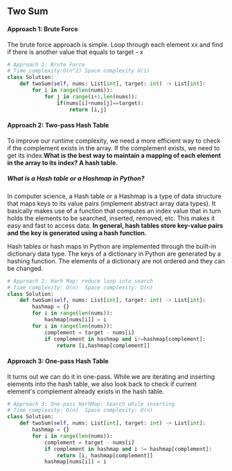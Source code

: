 ## Two Sum

#### Approach 1: Brute Force

The brute force approach is simple. Loop through each element x*x* and find if there is another value that equals to target - x

```python
# Approach 1: Brute Force
# Time complexity:O(n^2) Space complexity O(1)
class Solution:
    def twoSum(self, nums: List[int], target: int) -> List[int]:
        for i in range(len(nums)):
            for j in range(i+1,len(nums)):
                if(nums[i]+nums[j]==target):
                    return [i,j]
```



#### Approach 2: Two-pass Hash Table

To improve our runtime complexity, we need a more efficient way to check if the complement exists in the array. If the complement exists, we need to get its index.**What is the best way to maintain a mapping of each element in the array to its index? A hash table.**

##### **What is a Hash table or a Hashmap in Python?**

In computer science, a Hash table or a Hashmap is a type of data structure that maps keys to its value pairs (implement abstract array data types). It basically makes use of a function that computes an index value that in turn holds the elements to be searched, inserted, removed, etc. This makes it easy and fast to access data. **In general, hash tables store key-value pairs and the key is generated using a hash function.**

Hash tables or hash maps in Python are implemented through the built-in dictionary data type. The keys of a dictionary in Python are generated by a hashing function. The elements of a dictionary are not ordered and they can be changed.

```python
# Approach 2: Harh Map: reduce loop into search
# Time complexity: O(n)  Space complexity: O(n)
class Solution:
    def twoSum(self, nums: List[int], target: int) -> List[int]:
        hashmap = {}
        for i in range(len(nums)):
            hashmap[nums[i]] = i
        for i in range(len(nums)):
            complement = target - nums[i]
            if complement in hashmap and i!=hashmap[complement]:
                return [i,hashmap[complement]]
```



#### Approach 3: One-pass Hash Table

It turns out we can do it in one-pass. While we are iterating and inserting elements into the hash table, we also look back to check if current element's complement already exists in the hash table.

```python
# Approach 3: One-pass HarhMap: Search while inserting
# Time complexity: O(n)  Space complexity: O(n)
class Solution:
    def twoSum(self, nums: List[int], target: int) -> List[int]:
        hashmap = {}
        for i in range(len(nums)):
            complement = target - nums[i]
            if complement in hashmap and i != hashmap[complement]:
                return [i, hashmap[complement]]
            hashmap[nums[i]] = i
```